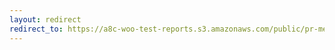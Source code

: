 ```yaml
---
layout: redirect
redirect_to: https://a8c-woo-test-reports.s3.amazonaws.com/public/pr-merge/38929/api/index.html
---
```

